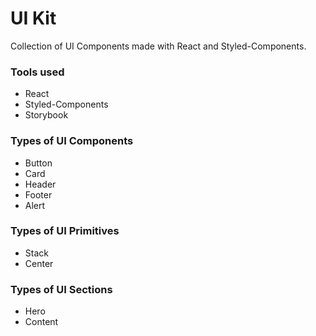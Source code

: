 # UI Kit

Collection of UI Components made with React and Styled-Components. 

### Tools used

- React
- Styled-Components
- Storybook

### Types of UI Components 

- Button
- Card 
- Header
- Footer 
- Alert

### Types of UI Primitives 

- Stack
- Center


### Types of UI Sections

- Hero
- Content
